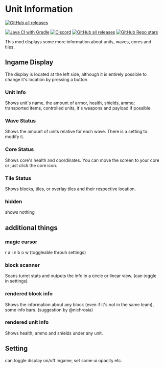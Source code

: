 # Unit Information
[![GitHub all releases](https://img.shields.io/github/downloads/sharlottes/unitinfo/total?color=ffd700&label=UnitInfo&style=flat-square)](https://github.com/Sharlottes/unitinfo/)

[![Java CI with Gradle](https://github.com/sharlottes/unitinfo/workflows/Java%20CI%20with%20Gradle/badge.svg)](https://github.com/sharlottes/unitinfo/actions)
[![Discord](https://img.shields.io/discord/704355237246402721.svg?logo=discord&logoColor=white&logoWidth=20&labelColor=7289DA&label=Discord)](https://discord.gg/RCCVQFW)
[![GitHub all releases](https://img.shields.io/github/downloads/anuken/mindustry/total?label=Made%20on%20Mindustry&style=flat-square)](https://github.com/Anuken/Mindustry/)
[![GitHub Repo stars](https://img.shields.io/github/stars/sharlottes/unitinfo?label=Please%20star%20me%21&style=social)](https://github.com/sharlottes/unitinfo/stargazers)

This mod displays some more information about units, waves, cores and tiles.

## Ingame Display
The display is located at the left side, although it is entirely possible to change it's location by pressing a button.

### Unit Info
Shows unit's name, the amount of armor, health, shields, ammo; transported items, controlled units, it's weapons and payload if possible.
    
### Wave Status
Shows the amount of units relative for each wave. There is a setting to modify it. 

### Core Status
Shows core's health and coordinates. You can move the screen to your core or just click the core icon.

### Tile Status
Shows blocks, tiles, or overlay tiles and their respective location.

### hidden
shows nothing

## additional things
### magic cursor
r a i n b o w (toggleable throuh settings)

### block scanner
Scans turret stats and outputs the info in a circle or linear view. (can toggle in settings)

### rendered block info
Shows the information about any block (even if it's not in the same team), some info bars. (suggestion by @nichrosia)

### rendered unit info
Shows health, ammo and shields under any unit.

## Setting
can toggle display on/off ingame, set some ui opacity etc.
